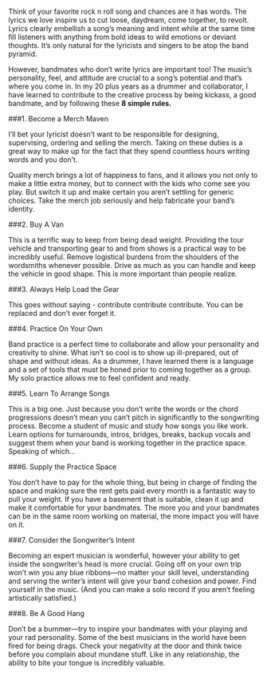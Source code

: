 Think of your favorite rock n roll song and chances are it has words. The lyrics we love inspire us to cut loose, daydream, come together, to revolt. Lyrics clearly embellish a song’s meaning and intent while at the same time fill listeners with anything from bold ideas to wild emotions or deviant thoughts. It’s only natural for the lyricists and singers to be atop the band pyramid.

However, bandmates who don’t write lyrics are important too! The music’s personality, feel, and attitude are crucial to a song’s potential and that’s where you come in. In my 20 plus years as a drummer and collaborator, I have learned to contribute to the creative process by being kickass, a good bandmate, and by following these **8 simple rules.**

###1. Become a Merch Maven

I’ll bet your lyricist doesn’t want to be responsible for designing, supervising, ordering and selling the merch. Taking on these duties is a great way to make up for the fact that they spend countless hours writing words and you don’t.

Quality merch brings a lot of happiness to fans, and it allows you not only to make a little extra money, but to connect with the kids who come see you play. But switch it up and make certain you aren’t settling for generic choices. Take the merch job seriously and help fabricate your band’s identity.

###2. Buy A Van

This is a terrific way to keep from being dead weight. Providing the tour vehicle and transporting gear to and from shows is a practical way to be incredibly useful. Remove logistical burdens from the shoulders of the wordsmiths whenever possible. Drive as much as you can handle and keep the vehicle in good shape. This is more important than people realize.


###3. Always Help Load the Gear

This goes without saying - contribute contribute contribute. You can be replaced and don’t ever forget it.


###4. Practice On Your Own

Band practice is a perfect time to collaborate and allow your personality and creativity to shine. What isn’t so cool is to show up ill-prepared, out of shape and without ideas. As a drummer, I have learned there is a language and a set of tools that must be honed prior to coming together as a group. My solo practice allows me to feel confident and ready.

###5. Learn To Arrange Songs

This is a big one. Just because you don’t write the words or the chord progressions doesn’t mean you can’t pitch in significantly to the songwriting process. Become a student of music and study how songs you like work. Learn options for turnarounds, intros, bridges, breaks, backup vocals and suggest them when your band is working together in the practice space. Speaking of which...

###6. Supply the Practice Space

You don’t have to pay for the whole thing, but being in charge of finding the space and making sure the rent gets paid every month is a fantastic way to pull your weight. If you have a basement that is suitable, clean it up and make it comfortable for your bandmates. The more you and your bandmates can be in the same room working on material, the more impact you will have on it.

###7. Consider the Songwriter’s Intent

Becoming an expert musician is wonderful, however your ability to get inside the songwriter’s head is more crucial. Going off on your own trip won’t win you any blue ribbons—no matter your skill level, understanding and serving the writer’s intent will give your band cohesion and power. Find yourself in the music. (And you can make a solo record if you aren’t feeling artistically satisfied.)


###8. Be A Good Hang

Don’t be a bummer—try to inspire your bandmates with your playing and your rad personality. Some of the best musicians in the world have been fired for being drags. Check your negativity at the door and think twice before you complain about mundane stuff. Like in any relationship, the ability to bite your tongue is incredibly valuable.
